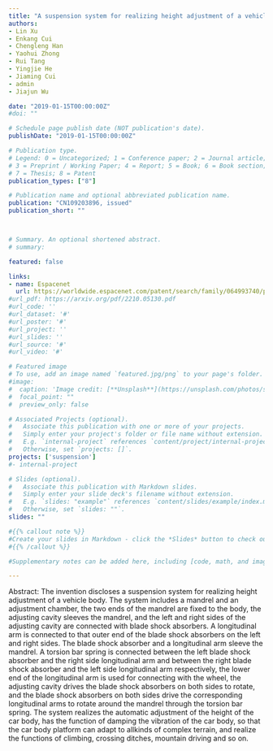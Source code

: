 ```yaml
---
title: "A suspension system for realizing height adjustment of a vehicle body"
authors:
- Lin Xu
- Enkang Cui
- Chengleng Han
- Yaohui Zhong
- Rui Tang
- Yingjie He
- Jiaming Cui
- admin
- Jiajun Wu

date: "2019-01-15T00:00:00Z"
#doi: ""

# Schedule page publish date (NOT publication's date).
publishDate: "2019-01-15T00:00:00Z"

# Publication type.
# Legend: 0 = Uncategorized; 1 = Conference paper; 2 = Journal article;
# 3 = Preprint / Working Paper; 4 = Report; 5 = Book; 6 = Book section;
# 7 = Thesis; 8 = Patent
publication_types: ["8"]

# Publication name and optional abbreviated publication name.
publication: "CN109203896, issued"
publication_short: ""



# Summary. An optional shortened abstract.
# summary: 

featured: false

links:
- name: Espacenet
  url: https://worldwide.espacenet.com/patent/search/family/064993740/publication/CN109203896A?q=CN109203896
#url_pdf: https://arxiv.org/pdf/2210.05130.pdf
#url_code: ''
#url_dataset: '#'
#url_poster: '#'
#url_project: ''
#url_slides: ''
#url_source: '#'
#url_video: '#'

# Featured image
# To use, add an image named `featured.jpg/png` to your page's folder. 
#image:
#  caption: 'Image credit: [**Unsplash**](https://unsplash.com/photos/s9CC2SKySJM)'
#  focal_point: ""
#  preview_only: false

# Associated Projects (optional).
#   Associate this publication with one or more of your projects.
#   Simply enter your project's folder or file name without extension.
#   E.g. `internal-project` references `content/project/internal-project/index.md`.
#   Otherwise, set `projects: []`.
projects: ['suspension']
#- internal-project

# Slides (optional).
#   Associate this publication with Markdown slides.
#   Simply enter your slide deck's filename without extension.
#   E.g. `slides: "example"` references `content/slides/example/index.md`.
#   Otherwise, set `slides: ""`.
slides: ""

#{{% callout note %}}
#Create your slides in Markdown - click the *Slides* button to check out the example.
#{{% /callout %}}

#Supplementary notes can be added here, including [code, math, and images](https://wowchemy.com/docs/writing-markdown-latex/).

---
```


Abstract: The invention discloses a suspension system for realizing height adjustment of a vehicle body. The system includes a mandrel and an adjustment chamber, the two ends of the mandrel are fixed to the body, the adjusting cavity sleeves the mandrel, and the left and right sides of the adjusting cavity are connected with blade shock absorbers. A longitudinal arm is connected to that outer end of the blade shock absorbers on the left and right sides. The blade shock absorber and a longitudinal arm sleeve the mandrel. A torsion bar spring is connected between the left blade shock absorber and the right side longitudinal arm and between the right blade shock absorber and the left side longitudinal arm respectively, the lower end of the longitudinal arm is used for connecting with the wheel, the adjusting cavity drives the blade shock absorbers on both sides to rotate, and the blade shock absorbers on both sides drive the corresponding longitudinal arms to rotate around the mandrel through the torsion bar spring. The system realizes the automatic adjustment of the height of the car body, has the function of damping the vibration of the car body, so that the car body platform can adapt to allkinds of complex terrain, and realize the functions of climbing, crossing ditches, mountain driving and so on.
